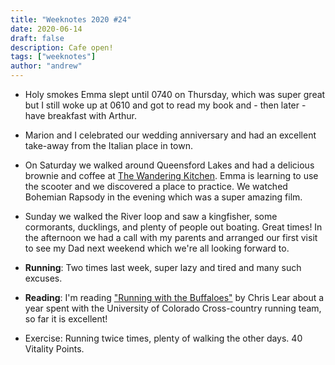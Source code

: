 ```yaml
---
title: "Weeknotes 2020 #24"
date: 2020-06-14
draft: false
description: Cafe open!
tags: ["weeknotes"]
author: "andrew"
---
```


- Holy smokes Emma slept until 0740 on Thursday, which was super great but I still woke up at 0610 and got to read my book and - then later - have breakfast with Arthur.

- Marion and I celebrated our wedding anniversary and had an excellent take-away from the Italian place in town.

- On Saturday we walked around Queensford Lakes and had a delicious brownie and coffee at [The Wandering Kitchen](http://thewanderingkitchen.co.uk/). Emma is learning to use the scooter and we discovered a place to practice. We watched Bohemian Rapsody in the evening which was a super amazing film.

- Sunday we walked the River loop and saw a kingfisher, some cormorants, ducklings, and plenty of people out boating. Great times! In the afternoon we had a call with my parents and arranged our first visit to see my Dad next weekend which we're all looking forward to.

- **Running**: Two times last week, super lazy and tired and many such excuses.

- **Reading**: I'm reading ["Running with the Buffaloes"](https://www.amazon.co.uk/dp/B004HD49Q2/ref=pe_385721_48721101_TE_M1DP)
  by Chris Lear about a year spent with the University of Colorado Cross-country running team, so far it is excellent!

- Exercise: Running twice times, plenty of walking the other days. 40 Vitality Points.
